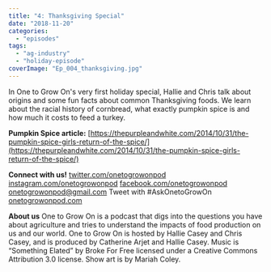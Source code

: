 ```yaml
---
title: "4: Thanksgiving Special"
date: "2018-11-20"
categories: 
  - "episodes"
tags: 
  - "ag-industry"
  - "holiday-episode"
coverImage: "Ep_004_thanksgiving.jpg"
---
```


In One to Grow On's very first holiday special, Hallie and Chris talk about origins and some fun facts about common Thanksgiving foods. We learn about the racial history of cornbread, what exactly pumpkin spice is and how much it costs to feed a turkey.

**Pumpkin Spice article:** [https://thepurpleandwhite.com/2014/10/31/the-pumpkin-spice-girls-return-of-the-spice/](https://thepurpleandwhite.com/2014/10/31/the-pumpkin-spice-girls-return-of-the-spice/)

**Connect with us!** [twitter.com/onetogrowonpod](http://twitter.com/onetogrowonpod) [instagram.com/onetogrowonpod](http://instagram.com/onetogrowonpod) [facebook.com/onetogrowonpod](http://facebook.com/onetogrowonpod) [onetogrowonpod@gmail.com](mailto:onetogrowonpod@gmail.com) Tweet with #AskOnetoGrowOn [onetogrowonpod.com](http://onetogrowonpod.com)

**About us** One to Grow On is a podcast that digs into the questions you have about agriculture and tries to understand the impacts of food production on us and our world. One to Grow On is hosted by Hallie Casey and Chris Casey, and is produced by Catherine Arjet and Hallie Casey. Music is “Something Elated” by Broke For Free licensed under a Creative Commons Attribution 3.0 license. Show art is by Mariah Coley.
